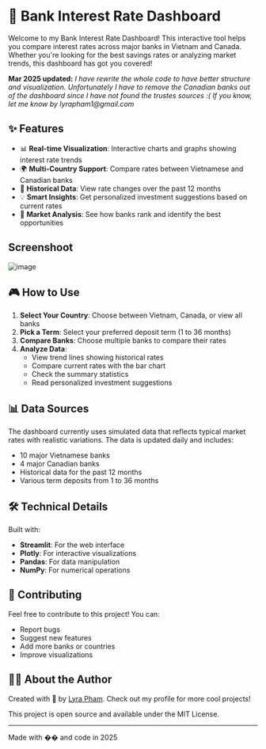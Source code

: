 # 🏦 Bank Interest Rate Dashboard

Welcome to my Bank Interest Rate Dashboard! This interactive tool helps you compare interest rates across major banks in Vietnam and Canada. Whether you're looking for the best savings rates or analyzing market trends, this dashboard has got you covered! 

**Mar 2025 updated:** _I have rewrite the whole code to have better structure and visualization. Unfortunately I have to remove the Canadian banks out of the dashboard since I have not found the trustes sources :( If you know, let me know by lyrapham1@gmail.com_
## ✨ Features

- 📊 **Real-time Visualization**: Interactive charts and graphs showing interest rate trends
- 🌍 **Multi-Country Support**: Compare rates between Vietnamese and Canadian banks
- 📅 **Historical Data**: View rate changes over the past 12 months
- 💡 **Smart Insights**: Get personalized investment suggestions based on current rates
- 🎯 **Market Analysis**: See how banks rank and identify the best opportunities

## Screenshoot

![image](https://github.com/user-attachments/assets/f51b3549-fc08-4fb0-98ca-4850ac53470b)


## 🎮 How to Use

1. **Select Your Country**: Choose between Vietnam, Canada, or view all banks
2. **Pick a Term**: Select your preferred deposit term (1 to 36 months)
3. **Compare Banks**: Choose multiple banks to compare their rates
4. **Analyze Data**: 
   - View trend lines showing historical rates
   - Compare current rates with the bar chart
   - Check the summary statistics
   - Read personalized investment suggestions

## 📊 Data Sources

The dashboard currently uses simulated data that reflects typical market rates with realistic variations. The data is updated daily and includes:
- 10 major Vietnamese banks
- 4 major Canadian banks
- Historical data for the past 12 months
- Various term deposits from 1 to 36 months

## 🛠️ Technical Details

Built with:
- **Streamlit**: For the web interface
- **Plotly**: For interactive visualizations
- **Pandas**: For data manipulation
- **NumPy**: For numerical operations

## 🤝 Contributing

Feel free to contribute to this project! You can:
- Report bugs
- Suggest new features
- Add more banks or countries
- Improve visualizations

## 👩‍💻 About the Author

Created with 💖 by [Lyra Pham](https://www.linkedin.com/in/lyrapham/). Check out my profile for more cool projects!


This project is open source and available under the MIT License.

---
Made with �� and code in 2025
